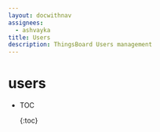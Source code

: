 ```yaml
---
layout: docwithnav
assignees:
  - ashvayka
title: Users
description: ThingsBoard Users management
---
```


# users

* TOC

  {:toc}

